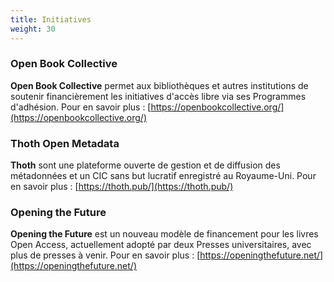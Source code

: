 ```yaml
---
title: Initiatives
weight: 30
---
```


### Open Book Collective

**Open Book Collective** permet aux bibliothèques et autres institutions de soutenir financièrement les initiatives d'accès libre via ses Programmes d'adhésion. Pour en savoir plus : [https://openbookcollective.org/](https://openbookcollective.org/)

### Thoth Open Metadata

**Thoth** sont une plateforme ouverte de gestion et de diffusion des métadonnées et un CIC sans but lucratif enregistré au Royaume-Uni. Pour en savoir plus : [https://thoth.pub/](https://thoth.pub/)

### Opening the Future

**Opening the Future** est un nouveau modèle de financement pour les livres Open Access, actuellement adopté par deux Presses universitaires, avec plus de presses à venir. Pour en savoir plus : [https://openingthefuture.net/](https://openingthefuture.net/)